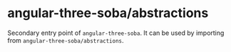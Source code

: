 # angular-three-soba/abstractions

Secondary entry point of `angular-three-soba`. It can be used by importing from `angular-three-soba/abstractions`.
